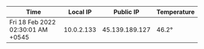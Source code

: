 | Time     | Local IP | Public IP | Temperature |
| ----------- | ----------- | ----------- | ----------- |
| Fri 18 Feb 2022 02:30:01 AM +0545      | 10.0.2.133     | 45.139.189.127  | 46.2° |
